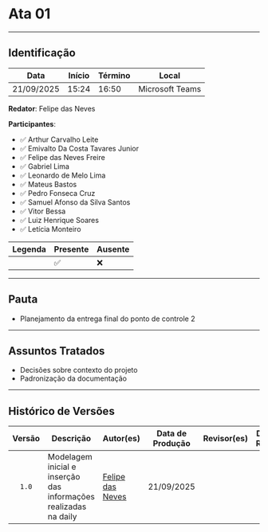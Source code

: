 # Ata 01

---

## Identificação

| Data | Início | Término | Local |
| ---- | ------ | ------- | ----- |
| 21/09/2025 | 15:24 | 16:50 | Microsoft Teams |

**Redator**: Felipe das Neves 

**Participantes**:

- ✅ Arthur Carvalho Leite
- ✅ Emivalto Da Costa Tavares Junior
- ✅ Felipe das Neves Freire
- ✅ Gabriel Lima
- ✅ Leonardo de Melo Lima
- ✅ Mateus Bastos
- ✅ Pedro Fonseca Cruz
- ✅ Samuel Afonso da Silva Santos
- ✅ Vitor Bessa
- ✅ Luiz Henrique Soares
- ✅ Letícia Monteiro

| Legenda | Presente | Ausente |
| ---- | ------ | ------- |
|  | ✅ | ❌ |
---

## Pauta

- Planejamento da entrega final do ponto de controle 2

---

## Assuntos Tratados

- Decisões sobre contexto do projeto
- Padronização da documentação

---


## Histórico de Versões

| Versão | Descrição | Autor(es) | Data de Produção | Revisor(es) | Data de Revisão | Incremento do Revisor|
| :----: | --------- | --------- | :--------------: | ----------- | :-------------: | :-------------: |
| `1.0` | Modelagem inicial e inserção das informações realizadas na daily | [Felipe das Neves](https://github.com/FelipeFreire-gf) | 21/09/2025 | | | |
